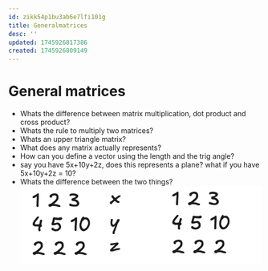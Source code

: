 ```yaml
---
id: zikk54p1bu3ab6e7lfi101g
title: Generalmatrices
desc: ''
updated: 1745926817386
created: 1745926809149
---
```


# General matrices
- Whats the difference between matrix multiplication, dot product and cross product?
- Whats the rule to multiply two matrices?
- Whats an upper triangle matrix?
- What does any matrix actually represents? 
- How can you define a vector using the length and the trig angle?
- say you have 5x+10y+2z, does this represents a plane? what if you have 5x+10y+2z = 10? 
- Whats the difference between the two things? ![alt text](image-17.png)